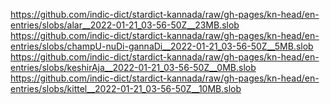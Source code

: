 https://github.com/indic-dict/stardict-kannada/raw/gh-pages/kn-head/en-entries/slobs/alar__2022-01-21_03-56-50Z__23MB.slob  
https://github.com/indic-dict/stardict-kannada/raw/gh-pages/kn-head/en-entries/slobs/champU-nuDi-gannaDi__2022-01-21_03-56-50Z__5MB.slob  
https://github.com/indic-dict/stardict-kannada/raw/gh-pages/kn-head/en-entries/slobs/keshirAja__2022-01-21_03-56-50Z__0MB.slob  
https://github.com/indic-dict/stardict-kannada/raw/gh-pages/kn-head/en-entries/slobs/kittel__2022-01-21_03-56-50Z__10MB.slob  
